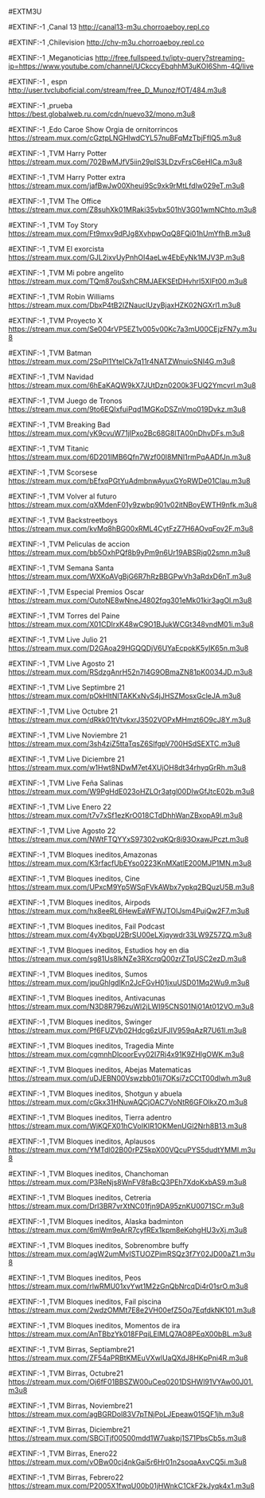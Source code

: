 #EXTM3U

#EXTINF:-1 ,Canal 13
http://canal13-m3u.chorroaeboy.repl.co

#EXTINF:-1 ,Chilevision 
http://chv-m3u.chorroaeboy.repl.co

#EXTINF:-1 ,Meganoticias
http://free.fullspeed.tv/iptv-query?streaming-ip=https://www.youtube.com/channel/UCkccyEbqhhM3uKOI6Shm-4Q/live

#EXTINF:-1 , espn
http://user.tvcluboficial.com/stream/free_D_Munoz/fOT/484.m3u8

#EXTINF:-1 ,prueba
https://best.globalweb.ru.com/cdn/nuevo32/mono.m3u8

#EXTINF:-1 ,Edo Caroe Show Orgia de ornitorrincos
https://stream.mux.com/cGztpLNGHlwdCYL57nuBFqMzTbjFflQ5.m3u8

#EXTINF:-1 ,TVM Harry Potter
https://stream.mux.com/702BwMJfV5iin29pIS3LDzvFrsC6eHICa.m3u8

#EXTINF:-1 ,TVM  Harry Potter extra
https://stream.mux.com/jafBwJw00Xheui9Sc9xk9rMtLfdIw029eT.m3u8

#EXTINF:-1 ,TVM The Office
https://stream.mux.com/Z8suhXk01MRaki35vbx501hV3G01wmNChto.m3u8

#EXTINF:-1 ,TVM Toy Story
https://stream.mux.com/Ft9mxv9dPJg8XvhpwOqQ8FQi01hUmYfhB.m3u8

#EXTINF:-1 ,TVM El exorcista
https://stream.mux.com/GJL2ixvUyPnhOI4aeLw4EbEyNk1MJV3P.m3u8

#EXTINF:-1 ,TVM Mi pobre angelito
https://stream.mux.com/TQm87ouSxhCRMJAEKSEtDHvhrI5XlFt00.m3u8

#EXTINF:-1 ,TVM Robin Williams
https://stream.mux.com/DbxP4tB2IZNauclUzyBjaxHZK02NGXrl1.m3u8

#EXTINF:-1 ,TVM Proyecto X
https://stream.mux.com/Se004rVP5EZ1v005v00Kc7a3mU00CEjzFN7y.m3u8

#EXTINF:-1 ,TVM Batman
https://stream.mux.com/2SpPI1YteICk7q11r4NATZWnuioSNI4G.m3u8

#EXTINF:-1 ,TVM Navidad
https://stream.mux.com/6hEaKAQW9kX7JUtDzn0200k3FUQ2Ymcvrl.m3u8

#EXTINF:-1 ,TVM Juego de Tronos
https://stream.mux.com/9to6EQIxfuiPqd1MGKoDSZnVmo019Dvkz.m3u8

#EXTINF:-1 ,TVM Breaking Bad
https://stream.mux.com/yK9cvuW71jIPxo2Bc68G8lTA00nDhvDFs.m3u8

#EXTINF:-1 ,TVM Titanic
https://stream.mux.com/6D201IMB6Qfn7Wzf00I8MNl1rmPqAADfJn.m3u8

#EXTINF:-1 ,TVM Scorsese
https://stream.mux.com/bEfxqPGtYuAdmbnwAyuxGYoRWDe01Clau.m3u8

#EXTINF:-1 ,TVM Volver al futuro
https://stream.mux.com/qXMdenF01y9zwbp901v02itNBoyEWTH9nfk.m3u8

#EXTINF:-1 ,TVM Backstreetboys
https://stream.mux.com/kvMq8hBG00xRML4CytFzZ7H6AOvqFov2F.m3u8

#EXTINF:-1 ,TVM Peliculas de accion
https://stream.mux.com/bb5OxhPQf8b9yPm9n6Ur19ABSRjq02smn.m3u8

#EXTINF:-1 ,TVM Semana Santa
https://stream.mux.com/WXKoAVgBjG6R7hRzBBGPwVh3aRdxD6nT.m3u8

#EXTINF:-1 ,TVM Especial Premios Oscar
https://stream.mux.com/OutoNE8wNneJ4802fqg301eMk01kir3agOl.m3u8

#EXTINF:-1 ,TVM Torres del Paine
https://stream.mux.com/X01CDlrxK48wC9O1BJukWCGt348vndM01i.m3u8

#EXTINF:-1 ,TVM Live Julio 21
https://stream.mux.com/D2GAoa29HGQQDjV6UYaEcpokK5yIK65n.m3u8

#EXTINF:-1 ,TVM Live Agosto 21
https://stream.mux.com/RSdzgAnrH52n7I4G9OBmaZN81pK0034JD.m3u8

#EXTINF:-1 ,TVM Live Septimbre 21
https://stream.mux.com/pOkHltNlTAKKxNvS4jJHSZMosxGcleJA.m3u8

#EXTINF:-1 ,TVM Live Octubre 21
https://stream.mux.com/dRkk01tVtvkxrJ3502VOPxMHmzt6O9cJ8Y.m3u8

#EXTINF:-1 ,TVM Live Noviembre 21
https://stream.mux.com/3sh4ziZ5ttaTqsZ6SlfgpV700HSdSEXTC.m3u8

#EXTINF:-1 ,TVM Live Diciembre 21
https://stream.mux.com/w1Hwt8NDwM7et4XUjOH8dt34rhyqGrRh.m3u8

#EXTINF:-1 ,TVM Live Feña Salinas
https://stream.mux.com/W9PgHdE023oHZLOr3atgl00DIwGfJtcE02b.m3u8

#EXTINF:-1 ,TVM Live Enero 22
https://stream.mux.com/t7v7xSf1ezKrO018CTdDhhWanZBxopA9I.m3u8

#EXTINF:-1 ,TVM Live Agosto 22
https://stream.mux.com/NWtFTQYYxS97302vqKQr8i93OxawJPczt.m3u8

#EXTINF:-1 ,TVM Bloques ineditos,Amazonas
https://stream.mux.com/K3rfacfUbEYso0223KnMXatlE200MJP1MN.m3u8

#EXTINF:-1 ,TVM Bloques ineditos,  Cine
https://stream.mux.com/UPxcM9Yp5WSqFVkAWbx7ypkq2BQuzU5B.m3u8

#EXTINF:-1 ,TVM Bloques ineditos, Airpods
https://stream.mux.com/hx8eeRL6HewEaWFWJTOlJsm4PujQw2F7.m3u8

#EXTINF:-1 ,TVM Bloques ineditos, Fail Podcast
https://stream.mux.com/4yXbgpU2BrSU00eLXjqywdr33LW9Z57ZQ.m3u8

#EXTINF:-1 ,TVM Bloques ineditos, Estudios hoy en dia
https://stream.mux.com/sg81Us8lkNZe3RXcrqQ00zrZTqUSC2ezD.m3u8

#EXTINF:-1 ,TVM Bloques ineditos, Sumos
https://stream.mux.com/jpuGhlgdlKn2JcFGvH01jxuUSD01Mq2Wu9.m3u8

#EXTINF:-1 ,TVM Bloques ineditos, Antivacunas
https://stream.mux.com/N3D8R796zuWl2jLWI95CNS01Nj01At012VO.m3u8

#EXTINF:-1 ,TVM Bloques ineditos, Swinger
https://stream.mux.com/Pf6FUZVb02Hdcg6zUFJIV959qAzR7U61l.m3u8

#EXTINF:-1 ,TVM Bloques ineditos, Tragedia Minte
https://stream.mux.com/cgmnhDlcoorEvy02I7Rj4x91K9ZHlgOWK.m3u8

#EXTINF:-1 ,TVM Bloques ineditos, Abejas Matematicas
https://stream.mux.com/uDJEBN00Vswzbb01ij7OKsi7zCCtT00dlwh.m3u8

#EXTINF:-1 ,TVM Bloques ineditos, Shotgun y abuela
https://stream.mux.com/cGkx31HNuwAQCjOAC7VoNtR6GFOlkxZO.m3u8

#EXTINF:-1 ,TVM Bloques ineditos, Tierra adentro
https://stream.mux.com/WjKQFX01hCVoIKIR1OKMenUGl2Nrh8B13.m3u8

#EXTINF:-1 ,TVM Bloques ineditos, Aplausos
https://stream.mux.com/YMTdl02B00rPZ5kpX00VQcuPYS5dudtYMMI.m3u8

#EXTINF:-1 ,TVM Bloques ineditos, Chanchoman
https://stream.mux.com/P3ReNjs8WnFV8faBcQ3PEh7XdoKxbAS9.m3u8

#EXTINF:-1 ,TVM Bloques ineditos, Cetreria
https://stream.mux.com/DrI3BR7vrXtNC01fjn9DA95znKU0071SCr.m3u8

#EXTINF:-1 ,TVM Bloques ineditos, Alaska badminton
https://stream.mux.com/6mWm9eArR7cyfREx1kpm8eKohgHU3vXj.m3u8

#EXTINF:-1 ,TVM Bloques ineditos, Sobrenombre buffy
https://stream.mux.com/agW2umMvISTUOZPimRSQz3f7Y02JD00aZ1.m3u8

#EXTINF:-1 ,TVM Bloques ineditos, Peos
https://stream.mux.com/rlwRMU01xvYwt1M2zGnQbNrcqDi4r01srO.m3u8

#EXTINF:-1 ,TVM Bloques ineditos, Fail piscina
https://stream.mux.com/2wdzOMMt7E8e2VH00efZ5Oq7EqfdkNK101.m3u8

#EXTINF:-1 ,TVM Bloques ineditos, Momentos de ira
https://stream.mux.com/AnTBbzYk018FPqiLElMLQ7AO8PEqX00bBL.m3u8

#EXTINF:-1 ,TVM Birras, Septiambre21
https://stream.mux.com/ZF54aPRBtKMEuVXwlUaQXdJ8HKpPni4R.m3u8

#EXTINF:-1 ,TVM Birras, Octubre21
https://stream.mux.com/Oj6fF01BBSZW00uCeq0201DSHWl91VYAw00J01.m3u8

#EXTINF:-1 ,TVM Birras, Noviembre21
https://stream.mux.com/agBGRDol83V7pTNjPoLJEpeaw015QF1jh.m3u8

#EXTINF:-1 ,TVM Birras, Diciembre21
https://stream.mux.com/SBCiTjf00500mdd1W7uakpj1S71PbsCb5s.m3u8

#EXTINF:-1 ,TVM Birras, Enero22
https://stream.mux.com/vOBw00cj4nkGai5r6Hr01n2soqaAxvCQ5i.m3u8

#EXTINF:-1 ,TVM Birras, Febrero22
https://stream.mux.com/P2005X1fwqU00b01jHWnkC1CkF2kJyqk4x1.m3u8

